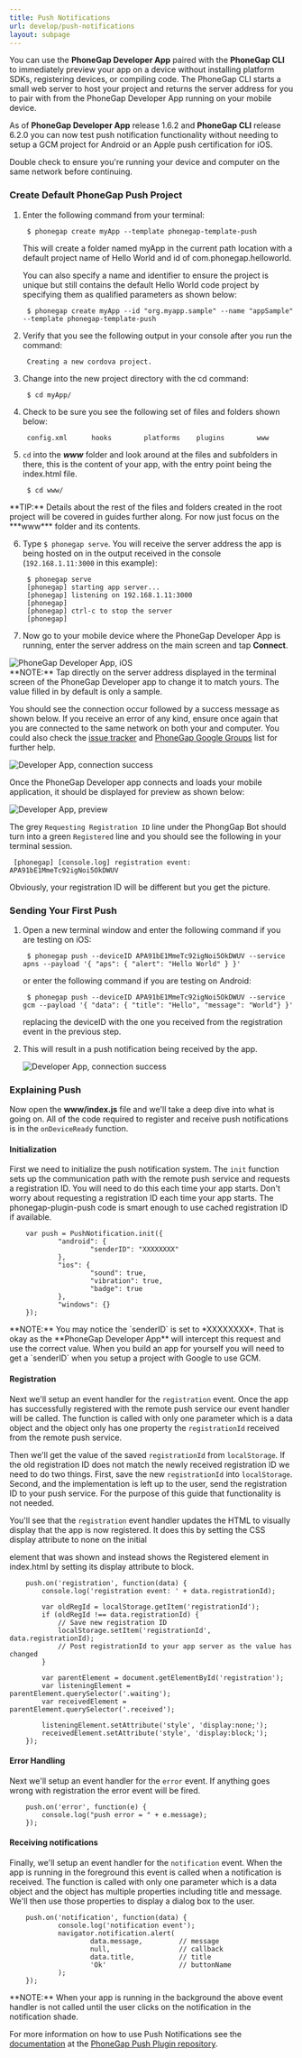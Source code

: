 ```yaml
---
title: Push Notifications
url: develop/push-notifications
layout: subpage
---
```


You can use the **PhoneGap Developer App** paired with the **PhoneGap CLI** to immediately preview your app on a device without installing platform SDKs, registering devices, or compiling code. The PhoneGap CLI starts a small web server to host your project and returns the server address for you to pair with from the PhoneGap Developer App running on your mobile device.

As of **PhoneGap Developer App** release 1.6.2 and **PhoneGap CLI** release 6.2.0 you can now test push notification functionality without needing to setup a GCM project for Android or an Apple push certification for iOS.

<div class="alert--warning">Double check to ensure you're running your device and computer on the same network before continuing. </div>

### Create Default PhoneGap Push Project

1. Enter the following command from your terminal:

		$ phonegap create myApp --template phonegap-template-push

   This will create a folder named myApp in the current path location with a default project name of Hello World and id of com.phonegap.helloworld.

   You can also specify a name and identifier to ensure the project is unique but still contains the default Hello World code project by specifying them as qualified parameters as shown below:

		$ phonegap create myApp --id "org.myapp.sample" --name "appSample" --template phonegap-template-push

2. Verify that you see the following output in your console after you run the command:

		Creating a new cordova project.

3. Change into the new project directory with the cd command:

		$ cd myApp/

4. Check to be sure you see the following set of files and folders shown below:

		config.xml      hooks        platforms    plugins        www

5. `cd` into the ***www*** folder and look around at the files and subfolders in there, this is the content of your app, with the entry point being the index.html file.

		$ cd www/

 <div class="alert--tip">**TIP:** Details about the rest of the files and folders created in the root project  will be covered in guides further along. For now just focus on the ***www*** folder and its contents.</div>

6. Type `$ phonegap serve`. You will receive the server address the app is being hosted on in the output received in the console (`192.168.1.11:3000` in this example):

		$ phonegap serve
		[phonegap] starting app server...
		[phonegap] listening on 192.168.1.11:3000
		[phonegap]
		[phonegap] ctrl-c to stop the server
		[phonegap]

7. Now go to your mobile device where the PhoneGap Developer App is running, enter the server address on the main screen and tap **Connect**.

  <img class="mobile-image" src="/images/dev-app-enter-add.png" alt="PhoneGap Developer App, iOS"/>


 <div class="alert--info"> **NOTE:** Tap directly on the server address displayed in the terminal screen of the PhoneGap Developer app to change it to match yours. The value filled in by default is only a sample. </div>

 You should see the connection occur followed by a success message as shown below. If you receive an error of any kind, ensure
 once again that you are connected to the same network on both your  and computer. You could also check the
 [issue tracker](https://github.com/phonegap/phonegap-app-developer/issues) and [PhoneGap Google Groups](https://groups.google.com/forum/#!forum/phonegap)
 list for further help.

  <img class="mobile-image" src="/images/dev-app-success.jpg" alt="Developer App, connection success"/>


 Once the PhoneGap Developer app connects and loads your mobile application, it should be displayed for preview as shown below:

 <img class="mobile-image" src="/images/dev-app-preview-push.jpg" alt="Developer App, preview"/>

 The grey `Requesting Registration ID` line under the PhongGap Bot should turn into a green `Registered` line and you should see the following in your terminal session.

     [phonegap] [console.log] registration event: APA91bE1MmeTc92igNoi5OkDWUV

 <div class="alert--warning">Obviously, your registration ID will be different but you get the picture.</div>

### Sending Your First Push

1. Open a new terminal window and enter the following command if you are testing on iOS:

		$ phonegap push --deviceID APA91bE1MmeTc92igNoi5OkDWUV --service apns --payload '{ "aps": { "alert": "Hello World" } }'

   or enter the following command if you are testing on Android:

		$ phonegap push --deviceID APA91bE1MmeTc92igNoi5OkDWUV --service gcm --payload '{ "data": { "title": "Hello", "message": "World"} }'

   replacing the deviceID with the one you received from the registration event in the previous step.

2. This will result in a push notification being received by the app.

   <img class="mobile-image" src="/images/dev-app-success-push.jpg" alt="Developer App, connection success"/>

### Explaining Push

Now open the **www/index.js** file and we'll take a deep dive into what is going on. All of the code required to register and receive push notifications is in the `onDeviceReady` function.

#### Initialization

First we need to initialize the push notification system. The `init` function sets up the communication path with the remote push service and requests a registration ID. You will need to do this each time your app starts. Don't worry about requesting a registration ID each time your app starts. The phonegap-plugin-push code is smart enough to use cached registration ID if available.

		var push = PushNotification.init({
				"android": {
						"senderID": "XXXXXXXX"
				},
				"ios": {
						"sound": true,
						"vibration": true,
						"badge": true
				},
				"windows": {}
		});

<div class="alert--info"> **NOTE:** You may notice the `senderID` is set to *XXXXXXXX*. That is okay as the **PhoneGap Developer App** will intercept this request and use the correct value. When you build an app for yourself you will need to get a `senderID` when you setup a project with Google to use GCM. </div>

#### Registration

Next we'll setup an event handler for the `registration` event. Once the app has successfully registered with the remote push service our event handler will be called. The function is called with only one parameter which is a data object and the object only has one property the `registrationId` received from the remote push service.

Then we'll get the value of the saved `registrationId` from `localStorage`. If the old registration ID does not match the newly received registration ID we need to do two things. First, save the new `registrationId` into `localStorage`. Second, and the implementation is left up to the user, send the registration ID to your push service. For the purpose of this guide that functionality is not needed.

You'll see that the `registration` event handler updates the HTML to visually display that the app is now registered. It does this by setting the CSS display attribute to none on the initial <p> element that was shown and instead shows the Registered element in index.html by setting its display attribute to block.

		push.on('registration', function(data) {
		    console.log('registration event: ' + data.registrationId);

		    var oldRegId = localStorage.getItem('registrationId');
		    if (oldRegId !== data.registrationId) {
		        // Save new registration ID
		        localStorage.setItem('registrationId', data.registrationId);
		        // Post registrationId to your app server as the value has changed
		    }

		    var parentElement = document.getElementById('registration');
		    var listeningElement = parentElement.querySelector('.waiting');
		    var receivedElement = parentElement.querySelector('.received');

		    listeningElement.setAttribute('style', 'display:none;');
		    receivedElement.setAttribute('style', 'display:block;');
		});

#### Error Handling

Next we'll setup an event handler for the `error` event. If anything goes wrong with registration the error event will be fired.

		push.on('error', function(e) {
		    console.log("push error = " + e.message);
		});

#### Receiving notifications

Finally, we'll setup an event handler for the `notification` event. When the app is running in the foreground this event is called when a notification is received. The function is called with only one parameter which is a data object and the object has multiple properties including title and message. We'll then use those properties to display a dialog box to the user.

		push.on('notification', function(data) {
				console.log('notification event');
				navigator.notification.alert(
						data.message,         // message
						null,                 // callback
						data.title,           // title
						'Ok'                  // buttonName
				);
		});

<div class="alert--info"> **NOTE:** When your app is running in the background the above event handler is not called until the user clicks on the notification in the notification shade. </div>

For more information on how to use Push Notifications see the [documentation](https://github.com/phonegap/phonegap-plugin-push/blob/master/README.md) at the [PhoneGap Push Plugin repository](https://github.com/phonegap/phonegap-plugin-push/).
